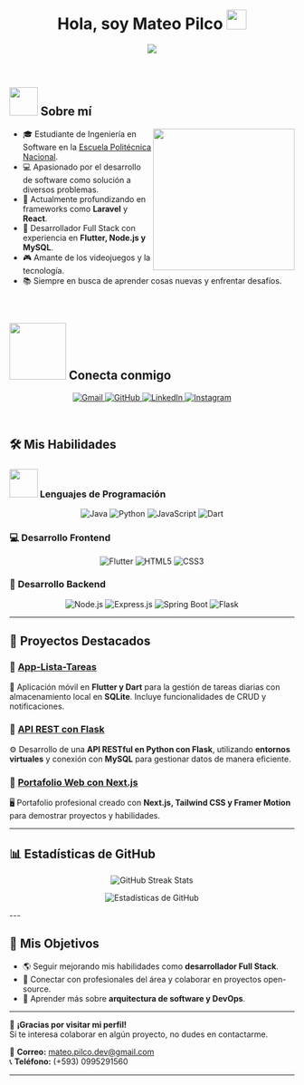 <h1 align="center">Hola, soy Mateo Pilco <img src="https://media.giphy.com/media/hvRJCLFzcasrR4ia7z/giphy.gif" width="35"></h1>
<p align="center">
  <a href="https://github.com/DenverCoder1/readme-typing-svg">
    <img src="https://readme-typing-svg.herokuapp.com?font=Time+New+Roman&color=%23C8BE25&size=25&center=true&vCenter=true&width=600&height=100&lines=Ingeniero+de+Software+en+formación;Desarrollador+Full+Stack;Apasionado+por+la+tecnología+y+el+aprendizaje+continuo">
  </a>
</p>

<br>

## <img src="https://github.com/7oSkaaa/7oSkaaa/blob/main/Images/about_me.gif?raw=true" width="50px"> Sobre mí

<img align="right" src="https://github.com/7oSkaaa/7oSkaaa/blob/main/Images/Right_Side.gif?raw=true" width="250px">

- 🎓 Estudiante de Ingeniería en Software en la [Escuela Politécnica Nacional](https://www.epn.edu.ec).
- 💻 Apasionado por el desarrollo de software como solución a diversos problemas.
- 🌱 Actualmente profundizando en frameworks como **Laravel** y **React**.
- 📱 Desarrollador Full Stack con experiencia en **Flutter, Node.js y MySQL**.
- 🎮 Amante de los videojuegos y la tecnología.
- 📚 Siempre en busca de aprender cosas nuevas y enfrentar desafíos.

<br>

## <img src="https://github.com/7oSkaaa/7oSkaaa/blob/main/Images/Connect-with-me.gif?raw=true" width="100px"> Conecta conmigo

<p align="center">
  <a href="mailto:sebasdelpm@gmail.com">
    <img src="https://img.shields.io/badge/Gmail-D14836?style=plastic&logo=gmail&logoColor=white" alt="Gmail">
  </a>
  <a href="https://github.com/SebasPM15">
    <img src="https://img.shields.io/badge/GitHub-181717?style=plastic&logo=github&logoColor=white" alt="GitHub">
  </a>
  <a href="https://www.linkedin.com/in/mateo-pilco-1703611a9/">
    <img src="https://img.shields.io/badge/LinkedIn-0A66C2?style=plastic&logo=linkedin&logoColor=white" alt="LinkedIn">
  </a>
  <a href="https://www.instagram.com/mateo_pilco/">
    <img src="https://img.shields.io/badge/Instagram-E4405F?style=plastic&logo=instagram&logoColor=white" alt="Instagram">
  </a>
</p>

<br>

## 🛠️ Mis Habilidades

### <img src="https://github.com/7oSkaaa/7oSkaaa/blob/main/Images/Programming_Languages.gif?raw=true" width="50px"> Lenguajes de Programación

<p align="center">
  <img src="https://img.shields.io/badge/Java-007396?style=plastic&logo=java&logoColor=white" alt="Java">
  <img src="https://img.shields.io/badge/Python-3776AB?style=plastic&logo=python&logoColor=white" alt="Python">
  <img src="https://img.shields.io/badge/JavaScript-F7DF1E?style=plastic&logo=javascript&logoColor=black" alt="JavaScript">
  <img src="https://img.shields.io/badge/Dart-0175C2?style=plastic&logo=dart&logoColor=white" alt="Dart">
</p>

### 💻 **Desarrollo Frontend**
<p align="center">
  <img src="https://img.shields.io/badge/Flutter-02569B?style=plastic&logo=flutter&logoColor=white" alt="Flutter">
  <img src="https://img.shields.io/badge/HTML5-E34F26?style=plastic&logo=html5&logoColor=white" alt="HTML5">
  <img src="https://img.shields.io/badge/CSS3-1572B6?style=plastic&logo=css3&logoColor=white" alt="CSS3">
</p>

### 🔧 **Desarrollo Backend**
<p align="center">
  <img src="https://img.shields.io/badge/Node.js-339933?style=plastic&logo=nodedotjs&logoColor=white" alt="Node.js">
  <img src="https://img.shields.io/badge/Express.js-000000?style=plastic&logo=express&logoColor=white" alt="Express.js">
  <img src="https://img.shields.io/badge/Spring%20Boot-6DB33F?style=plastic&logo=springboot&logoColor=white" alt="Spring Boot">
  <img src="https://img.shields.io/badge/Flask-000000?style=plastic&logo=flask&logoColor=white" alt="Flask">
</p>

---

## 📂 **Proyectos Destacados**

### 📌 [App-Lista-Tareas](https://github.com/SebasPM15/App-Lista-Tareas)
📱 Aplicación móvil en **Flutter y Dart** para la gestión de tareas diarias con almacenamiento local en **SQLite**. Incluye funcionalidades de CRUD y notificaciones.

### 📌 [API REST con Flask](https://github.com/SebasPM15/Flask-API)
⚙️ Desarrollo de una **API RESTful en Python con Flask**, utilizando **entornos virtuales** y conexión con **MySQL** para gestionar datos de manera eficiente.

### 📌 [Portafolio Web con Next.js](https://github.com/SebasPM15/Portfolio)
🖥️ Portafolio profesional creado con **Next.js, Tailwind CSS y Framer Motion** para demostrar proyectos y habilidades.

---

## 📊 **Estadísticas de GitHub**
<p align="center">
  <img src="https://github-readme-streak-stats.herokuapp.com/?user=SebasPM15&theme=tokyonight" alt="GitHub Streak Stats">
</p>

<p align="center">
  <img src="https://github-readme-stats.vercel.app/api?username=SebasPM15&show_icons=true&theme=tokyonight" alt="Estadísticas de GitHub" />
</p>
---

## 🚀 **Mis Objetivos**
- 🌎 Seguir mejorando mis habilidades como **desarrollador Full Stack**.
- 🤝 Conectar con profesionales del área y colaborar en proyectos open-source.
- 📖 Aprender más sobre **arquitectura de software y DevOps**.

---

📌 **¡Gracias por visitar mi perfil!**  
Si te interesa colaborar en algún proyecto, no dudes en contactarme.  

📧 **Correo:** [mateo.pilco.dev@gmail.com](mailto:mateo.pilco.dev@gmail.com)  
📞 **Teléfono:** (+593) 0995291560  

---
